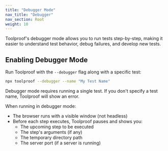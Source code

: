 ```yaml
---
title: "Debugger Mode"
nav_title: "Debugger"
nav_section: Root
weight: 10
---
```


Toolproof's debugger mode allows you to run tests step-by-step, making it easier to understand test behavior, debug failures, and develop new tests.

## Enabling Debugger Mode

Run Toolproof with the `--debugger` flag along with a specific test:

```bash
npx toolproof --debugger --name "My Test Name"
```

Debugger mode requires running a single test. If you don't specify a test name, Toolproof will show an error.

When running in debugger mode:

- The browser runs with a visible window (not headless)
- Before each step executes, Toolproof pauses and shows you:
   - The upcoming step to be executed
   - The step's arguments (if any)
   - The temporary directory path
   - The server port (if a server is running)
